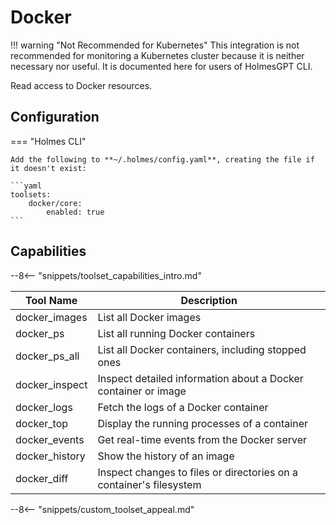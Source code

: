 # Docker

!!! warning "Not Recommended for Kubernetes"
    This integration is not recommended for monitoring a Kubernetes cluster because it is neither necessary nor useful. It is documented here for users of HolmesGPT CLI.

Read access to Docker resources.

## Configuration

=== "Holmes CLI"

    Add the following to **~/.holmes/config.yaml**, creating the file if it doesn't exist:

    ```yaml
    toolsets:
        docker/core:
            enabled: true
    ```

## Capabilities

--8<-- "snippets/toolset_capabilities_intro.md"

| Tool Name | Description |
|-----------|-------------|
| docker_images | List all Docker images |
| docker_ps | List all running Docker containers |
| docker_ps_all | List all Docker containers, including stopped ones |
| docker_inspect | Inspect detailed information about a Docker container or image |
| docker_logs | Fetch the logs of a Docker container |
| docker_top | Display the running processes of a container |
| docker_events | Get real-time events from the Docker server |
| docker_history | Show the history of an image |
| docker_diff | Inspect changes to files or directories on a container's filesystem |

--8<-- "snippets/custom_toolset_appeal.md"
